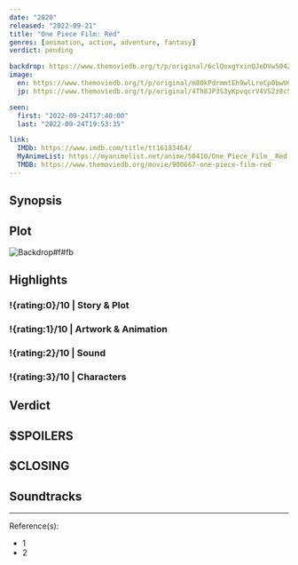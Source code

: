 ```yaml
---
date: "2020"
released: "2022-09-21"
title: "One Piece Film: Red"
genres: [animation, action, adventure, fantasy]
verdict: pending

backdrop: https://www.themoviedb.org/t/p/original/6clQoxgYxinQJeDVw504Zn4Ff2q.jpg
image:
  en: https://www.themoviedb.org/t/p/original/m80kPdrmmtEh9wlLroCp0bwUGH0.jpg
  jp: https://www.themoviedb.org/t/p/original/4Th8JP3S3yKpvqcrV4VS2z8c5Sp.jpg

seen:
  first: "2022-09-24T17:40:00"
  last: "2022-09-24T19:53:35"

link:
  IMDb: https://www.imdb.com/title/tt16183464/
  MyAnimeList: https://myanimelist.net/anime/50410/One_Piece_Film__Red
  TMDB: https://www.themoviedb.org/movie/900667-one-piece-film-red
---
```



## Synopsis

## Plot

![Backdrop#f#fb](https://www.themoviedb.org/t/p/original/Ach0puWzxuO2imh1yWEUK7CGsx.jpg "Source: TMDB")

## Highlights

### !{rating:0}/10 | Story & Plot

### !{rating:1}/10 | Artwork & Animation

### !{rating:2}/10 | Sound

### !{rating:3}/10 | Characters

## Verdict

## $SPOILERS

## $CLOSING

## Soundtracks

***
Reference(s):

- 1
- 2
